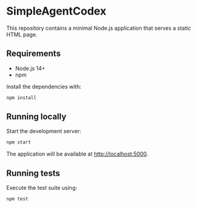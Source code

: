 # SimpleAgentCodex

This repository contains a minimal Node.js application that serves a static HTML page.

## Requirements

- Node.js 14+
- npm

Install the dependencies with:

```bash
npm install
```

## Running locally

Start the development server:

```bash
npm start
```

The application will be available at [http://localhost:5000](http://localhost:5000).

## Running tests

Execute the test suite using:

```bash
npm test
```
